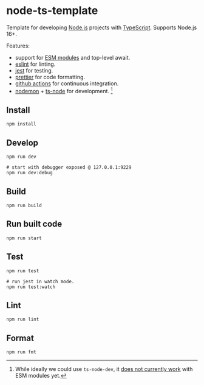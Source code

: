 # node-ts-template

Template for developing [Node.js](https://nodejs.org) projects with [TypeScript](https://www.typescriptlang.org). Supports Node.js 16+.

Features:

 * support for [ESM modules](https://nodejs.org/api/esm.html) and top-level await.
 * [eslint](https://eslint.org) for linting.
 * [jest](https://jestjs.io/) for testing.
 * [prettier](https://prettier.io) for code formatting.
 * [github actions](https://docs.github.com/en/actions) for continuous integration.
 * [nodemon](https://github.com/remy/nodemon) + [ts-node](https://github.com/TypeStrong/ts-node) for development. [^1]

## Install

```
npm install
```

## Develop

```
npm run dev

# start with debugger exposed @ 127.0.0.1:9229
npm run dev:debug
```

## Build

```
npm run build
```

## Run built code

```
npm run start
```

## Test

```
npm run test

# run jest in watch mode.
npm run test:watch
```

## Lint

```
npm run lint
```

## Format

```
npm run fmt
```

[^1]: While ideally we could use `ts-node-dev`, it [does not currently work](https://github.com/wclr/ts-node-dev/issues/212#issuecomment-761418434) with ESM modules yet.
